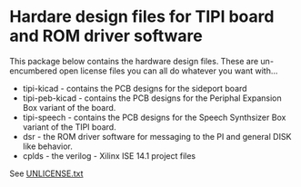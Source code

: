 # Hardare design files for TIPI board and ROM driver software

This package below contains the hardware design files. These are un-encumbered open license files you can all do whatever you want with...

* tipi-kicad - contains the PCB designs for the sideport board
* tipi-peb-kicad - contains the PCB designs for the Periphal Expansion Box variant of the board. 
* tipi-speech - contains the PCB designs for the Speech Synthsizer Box variant of the TIPI board. 
* dsr - the ROM driver software for messaging to the PI and general DISK like behavior.
* cplds - the verilog - Xilinx ISE 14.1 project files 

See [UNLICENSE.txt](UNLICENSE.txt)
